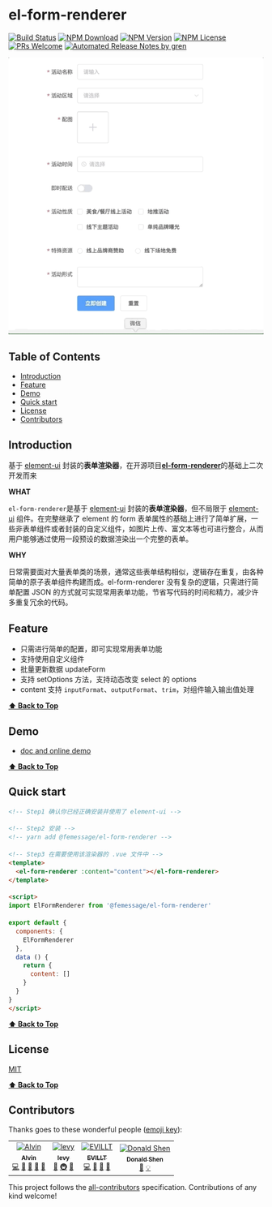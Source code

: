 # el-form-renderer

[![Build Status](https://travis-ci.com/FEMessage/el-form-renderer.svg?branch=master)](https://travis-ci.com/FEMessage/el-form-renderer)
[![NPM Download](https://img.shields.io/npm/dm/@femessage/el-form-renderer.svg)](https://www.npmjs.com/package/@femessage/el-form-renderer)
[![NPM Version](https://img.shields.io/npm/v/@femessage/el-form-renderer.svg)](https://www.npmjs.com/package/@femessage/el-form-renderer)
[![NPM License](https://img.shields.io/npm/l/@femessage/el-form-renderer.svg)](https://github.com/FEMessage/el-form-renderer/blob/master/LICENSE)
[![PRs Welcome](https://img.shields.io/badge/PRs-welcome-brightgreen.svg)](https://github.com/FEMessage/el-form-renderer/pulls)
[![Automated Release Notes by gren](https://img.shields.io/badge/%F0%9F%A4%96-release%20notes-00B2EE.svg)](https://github-tools.github.io/github-release-notes/)

![12月-18-2018 20-14-26](./assets/form.gif)

## Table of Contents <!-- omit in toc -->

* [Introduction](#introduction)
* [Feature](#feature)
* [Demo](#demo)
* [Quick start](#quick-start)
* [License](#license)
* [Contributors](#contributors)

## Introduction

基于 [element-ui](https://github.com/ElemeFE/element) 封装的**表单渲染器**，在开源项目[**el-form-renderer**](https://github.com/leezng/el-form-renderer)的基础上二次开发而来

**WHAT**

`el-form-renderer`是基于 [element-ui](https://github.com/ElemeFE/element) 封装的**表单渲染器**，但不局限于 [element-ui](https://github.com/ElemeFE/element) 组件。在完整继承了 element 的 form 表单属性的基础上进行了简单扩展，一些非表单组件或者封装的自定义组件，如图片上传、富文本等也可进行整合，从而用户能够通过使用一段预设的数据渲染出一个完整的表单。

**WHY**

日常需要面对大量表单类的场景，通常这些表单结构相似，逻辑存在重复，由各种简单的原子表单组件构建而成。el-form-renderer 没有复杂的逻辑，只需进行简单配置 JSON 的方式就可实现常用表单功能，节省写代码的时间和精力，减少许多重复冗余的代码。

## Feature

* 只需进行简单的配置，即可实现常用表单功能
* 支持使用自定义组件
* 批量更新数据 updateForm
* 支持 setOptions 方法，支持动态改变 select 的 options
* content 支持 `inputFormat`、`outputFormat`、`trim`，对组件输入输出值处理

**[⬆ Back to Top](#table-of-contents)**

## Demo

* [doc and online demo](https://femessage.github.io/el-form-renderer/)

**[⬆ Back to Top](#table-of-contents)**

## Quick start

```html
<!-- Step1 确认你已经正确安装并使用了 element-ui -->

<!-- Step2 安装 -->
<!-- yarn add @femessage/el-form-renderer -->

<!-- Step3 在需要使用该渲染器的 .vue 文件中 -->
<template>
  <el-form-renderer :content="content"></el-form-renderer>
</template>

<script>
import ElFormRenderer from '@femessage/el-form-renderer'

export default {
  components: {
    ElFormRenderer
  },
  data () {
    return {
      content: []
    }
  }
}
</script>
```

**[⬆ Back to Top](#table-of-contents)**

## License

[MIT](./LICENSE)

**[⬆ Back to Top](#table-of-contents)**

## Contributors

Thanks goes to these wonderful people ([emoji key](https://allcontributors.org/docs/en/emoji-key)):

<!-- ALL-CONTRIBUTORS-LIST:START - Do not remove or modify this section -->

<!-- prettier-ignore -->
<table><tr><td align="center"><a href="https://github.com/Alvin-Liu"><img src="https://avatars0.githubusercontent.com/u/11909145?v=4" width="100px;" alt="Alvin"/><br /><sub><b>Alvin</b></sub></a><br /><a href="https://github.com/FEMessage/el-form-renderer/commits?author=Alvin-Liu" title="Code">💻</a> <a href="#review-Alvin-Liu" title="Reviewed Pull Requests">👀</a> <a href="https://github.com/FEMessage/el-form-renderer/issues?q=author%3AAlvin-Liu" title="Bug reports">🐛</a> <a href="#blog-Alvin-Liu" title="Blogposts">📝</a> <a href="#ideas-Alvin-Liu" title="Ideas, Planning, & Feedback">🤔</a></td><td align="center"><a href="http://levy.work"><img src="https://avatars3.githubusercontent.com/u/9384365?v=4" width="100px;" alt="levy"/><br /><sub><b>levy</b></sub></a><br /><a href="#review-levy9527" title="Reviewed Pull Requests">👀</a> <a href="#infra-levy9527" title="Infrastructure (Hosting, Build-Tools, etc)">🚇</a> <a href="#ideas-levy9527" title="Ideas, Planning, & Feedback">🤔</a></td><td align="center"><a href="https://evila.me"><img src="https://avatars3.githubusercontent.com/u/19513289?v=4" width="100px;" alt="EVILLT"/><br /><sub><b>EVILLT</b></sub></a><br /><a href="https://github.com/FEMessage/el-form-renderer/commits?author=evillt" title="Code">💻</a> <a href="https://github.com/FEMessage/el-form-renderer/issues?q=author%3Aevillt" title="Bug reports">🐛</a> <a href="#blog-evillt" title="Blogposts">📝</a> <a href="#ideas-evillt" title="Ideas, Planning, & Feedback">🤔</a></td><td align="center"><a href="https://donaldshen.github.io/portfolio"><img src="https://avatars3.githubusercontent.com/u/19591950?v=4" width="100px;" alt="Donald Shen"/><br /><sub><b>Donald Shen</b></sub></a><br /><a href="https://github.com/FEMessage/el-form-renderer/commits?author=donaldshen" title="Documentation">📖</a> <a href="#example-donaldshen" title="Examples">💡</a></td></tr></table>

<!-- ALL-CONTRIBUTORS-LIST:END -->

This project follows the [all-contributors](https://github.com/all-contributors/all-contributors) specification. Contributions of any kind welcome!
